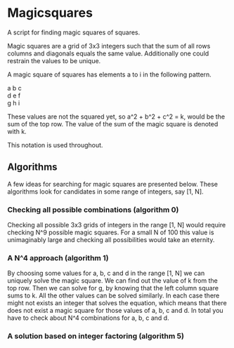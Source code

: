 # Magicsquares

A script for finding magic squares of squares.

Magic squares are a grid of 3x3 integers such that the sum of all rows columns
and diagonals equals the same value. Additionally one could restrain the values
to be unique.

A magic square of squares has elements a to i in the following pattern.

a b c  
d e f  
g h i  

These values are not the squared yet, so a^2 + b^2 + c^2 = k, would be the
sum of the top row. The value of the sum of the magic square is denoted with k.

This notation is used throughout.

## Algorithms
A few ideas for searching for magic squares are presented below. These algorithms
look for candidates in some range of integers, say [1, N].

### Checking all possible combinations (algorithm 0)
Checking all possible 3x3 grids of integers in the range [1, N] would require
checking N^9 possible magic squares. For a small N of 100 this value is
unimaginably large and checking all possibilities would take an eternity.

### A N^4 approach (algorithm 1)
By choosing some values for a, b, c and d in the range [1, N] we can uniquely
solve the magic square. We can find out the value of k from the top row. Then we
can solve for g, by knowing that the left column square sums to k. All the other
values can be solved similarly. In each case there might not exists an integer
that solves the equation, which means that there does not exist a magic square
for those values of a, b, c and d. In total you have to check about N^4 combinations
for a, b, c and d.

### A solution based on integer factoring (algorithm 5)

